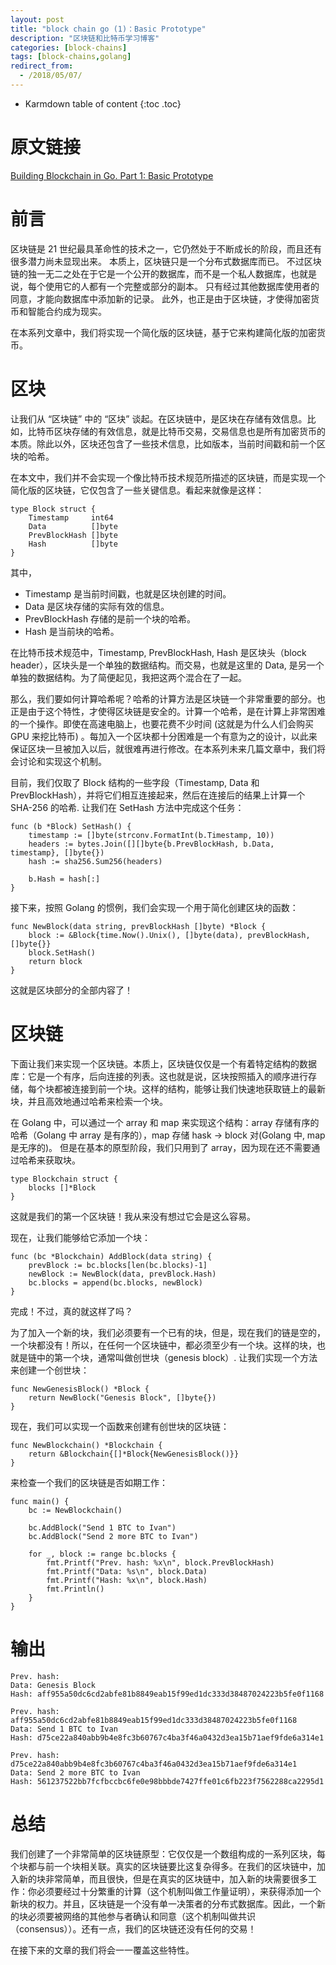 ```yaml
---
layout: post
title: "block chain go (1)：Basic Prototype"
description: "区块链和比特币学习博客"
categories: [block-chains]
tags: [block-chains,golang]
redirect_from:
  - /2018/05/07/
---
```


* Karmdown table of content
{:toc .toc}

# 原文链接

[Building Blockchain in Go. Part 1: Basic Prototype](https://jeiwan.cc/posts/building-blockchain-in-go-part-1/)


# 前言

区块链是 21 世纪最具革命性的技术之一，它仍然处于不断成长的阶段，而且还有很多潜力尚未显现出来。 本质上，区块链只是一个分布式数据库而已。 不过区块链的独一无二之处在于它是一个公开的数据库，而不是一个私人数据库，也就是说，每个使用它的人都有一个完整或部分的副本。 只有经过其他数据库使用者的同意，才能向数据库中添加新的记录。 此外，也正是由于区块链，才使得加密货币和智能合约成为现实。

在本系列文章中，我们将实现一个简化版的区块链，基于它来构建简化版的加密货币。

# 区块

让我们从 “区块链” 中的 “区块” 谈起。在区块链中，是区块在存储有效信息。比如，比特币区块存储的有效信息，就是比特币交易，交易信息也是所有加密货币的本质。除此以外，区块还包含了一些技术信息，比如版本，当前时间戳和前一个区块的哈希。

在本文中，我们并不会实现一个像比特币技术规范所描述的区块链，而是实现一个简化版的区块链，它仅包含了一些关键信息。看起来就像是这样：

~~~~~golang
type Block struct {
    Timestamp     int64
    Data          []byte
    PrevBlockHash []byte
    Hash          []byte
}
~~~~~~

其中，
* Timestamp 是当前时间戳，也就是区块创建的时间。
* Data 是区块存储的实际有效的信息。
* PrevBlockHash 存储的是前一个块的哈希。
* Hash 是当前块的哈希。

在比特币技术规范中，Timestamp, PrevBlockHash, Hash 是区块头（block header），区块头是一个单独的数据结构。而交易，也就是这里的 Data, 是另一个单独的数据结构。为了简便起见，我把这两个混合在了一起。

那么，我们要如何计算哈希呢？哈希的计算方法是区块链一个非常重要的部分。也正是由于这个特性，才使得区块链是安全的。计算一个哈希，是在计算上非常困难的一个操作。即使在高速电脑上，也要花费不少时间 (这就是为什么人们会购买 GPU 来挖比特币) 。每加入一个区块都十分困难是一个有意为之的设计，以此来保证区块一旦被加入以后，就很难再进行修改。在本系列未来几篇文章中，我们将会讨论和实现这个机制。

目前，我们仅取了 Block 结构的一些字段（Timestamp, Data 和 PrevBlockHash），并将它们相互连接起来，然后在连接后的结果上计算一个 SHA-256 的哈希. 让我们在 SetHash 方法中完成这个任务：

~~~golang
func (b *Block) SetHash() {
    timestamp := []byte(strconv.FormatInt(b.Timestamp, 10))
    headers := bytes.Join([][]byte{b.PrevBlockHash, b.Data, timestamp}, []byte{})
    hash := sha256.Sum256(headers)

    b.Hash = hash[:]
}
~~~~

接下来，按照 Golang 的惯例，我们会实现一个用于简化创建区块的函数：

~~~golang
func NewBlock(data string, prevBlockHash []byte) *Block {
    block := &Block{time.Now().Unix(), []byte(data), prevBlockHash, []byte{}}
    block.SetHash()
    return block
}
~~~~

这就是区块部分的全部内容了！

# 区块链

下面让我们来实现一个区块链。本质上，区块链仅仅是一个有着特定结构的数据库：它是一个有序，后向连接的列表。这也就是说，区块按照插入的顺序进行存储，每个块都被连接到前一个块。这样的结构，能够让我们快速地获取链上的最新块，并且高效地通过哈希来检索一个块。

在 Golang 中，可以通过一个 array 和 map 来实现这个结构：array 存储有序的哈希（Golang 中 array 是有序的），map 存储 hask -> block 对(Golang 中, map 是无序的)。 但是在基本的原型阶段，我们只用到了 array，因为现在还不需要通过哈希来获取块。

~~~~golang
type Blockchain struct {
    blocks []*Block
}
~~~~~

这就是我们的第一个区块链！我从来没有想过它会是这么容易。

现在，让我们能够给它添加一个块：

~~~~golang
func (bc *Blockchain) AddBlock(data string) {
    prevBlock := bc.blocks[len(bc.blocks)-1]
    newBlock := NewBlock(data, prevBlock.Hash)
    bc.blocks = append(bc.blocks, newBlock)
}
~~~~~

完成！不过，真的就这样了吗？

为了加入一个新的块，我们必须要有一个已有的块，但是，现在我们的链是空的，一个块都没有！所以，在任何一个区块链中，都必须至少有一个块。这样的块，也就是链中的第一个块，通常叫做创世块（genesis block）. 让我们实现一个方法来创建一个创世块：

~~~golang
func NewGenesisBlock() *Block {
    return NewBlock("Genesis Block", []byte{})
}
~~~~

现在，我们可以实现一个函数来创建有创世块的区块链：

~~~~golang
func NewBlockchain() *Blockchain {
    return &Blockchain{[]*Block{NewGenesisBlock()}}
}
~~~~~

来检查一个我们的区块链是否如期工作：


~~~~golang
func main() {
    bc := NewBlockchain()

    bc.AddBlock("Send 1 BTC to Ivan")
    bc.AddBlock("Send 2 more BTC to Ivan")

    for _, block := range bc.blocks {
        fmt.Printf("Prev. hash: %x\n", block.PrevBlockHash)
        fmt.Printf("Data: %s\n", block.Data)
        fmt.Printf("Hash: %x\n", block.Hash)
        fmt.Println()
    }
}
~~~~~~

# 输出

~~~~
Prev. hash:
Data: Genesis Block
Hash: aff955a50dc6cd2abfe81b8849eab15f99ed1dc333d38487024223b5fe0f1168

Prev. hash: aff955a50dc6cd2abfe81b8849eab15f99ed1dc333d38487024223b5fe0f1168
Data: Send 1 BTC to Ivan
Hash: d75ce22a840abb9b4e8fc3b60767c4ba3f46a0432d3ea15b71aef9fde6a314e1

Prev. hash: d75ce22a840abb9b4e8fc3b60767c4ba3f46a0432d3ea15b71aef9fde6a314e1
Data: Send 2 more BTC to Ivan
Hash: 561237522bb7fcfbccbc6fe0e98bbbde7427ffe01c6fb223f7562288ca2295d1
~~~~~

# 总结

我们创建了一个非常简单的区块链原型：它仅仅是一个数组构成的一系列区块，每个块都与前一个块相关联。真实的区块链要比这复杂得多。在我们的区块链中，加入新的块非常简单，而且很快，但是在真实的区块链中，加入新的块需要很多工作：你必须要经过十分繁重的计算（这个机制叫做工作量证明），来获得添加一个新块的权力。并且，区块链是一个没有单一决策者的分布式数据库。因此，一个新的块必须要被网络的其他参与者确认和同意（这个机制叫做共识（consensus））。还有一点，我们的区块链还没有任何的交易！

在接下来的文章的我们将会一一覆盖这些特性。
